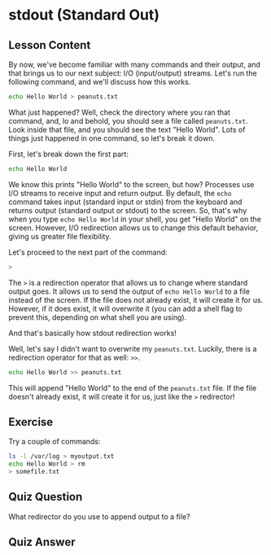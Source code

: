 # stdout (Standard Out)

## Lesson Content

By now, we've become familiar with many commands and their output, and that brings us to our next subject: I/O (input/output) streams. Let's run the following command, and we'll discuss how this works.

```bash
echo Hello World > peanuts.txt
```

What just happened? Well, check the directory where you ran that command, and, lo and behold, you should see a file called `peanuts.txt`. Look inside that file, and you should see the text "Hello World". Lots of things just happened in one command, so let's break it down.

First, let's break down the first part:

```bash
echo Hello World
```

We know this prints "Hello World" to the screen, but how? Processes use I/O streams to receive input and return output. By default, the `echo` command takes input (standard input or stdin) from the keyboard and returns output (standard output or stdout) to the screen. So, that's why when you type `echo Hello World` in your shell, you get "Hello World" on the screen. However, I/O redirection allows us to change this default behavior, giving us greater file flexibility.

Let's proceed to the next part of the command:

```bash
>
```

The `>` is a redirection operator that allows us to change where standard output goes. It allows us to send the output of `echo Hello World` to a file instead of the screen. If the file does not already exist, it will create it for us. However, if it does exist, it will overwrite it (you can add a shell flag to prevent this, depending on what shell you are using).

And that's basically how stdout redirection works!

Well, let's say I didn't want to overwrite my `peanuts.txt`. Luckily, there is a redirection operator for that as well: `>>`.

```bash
echo Hello World >> peanuts.txt
```

This will append "Hello World" to the end of the `peanuts.txt` file. If the file doesn't already exist, it will create it for us, just like the `>` redirector!

## Exercise

Try a couple of commands:

```bash
ls -l /var/log > myoutput.txt
echo Hello World > rm
> somefile.txt
```

## Quiz Question

What redirector do you use to append output to a file?

## Quiz Answer

> >
